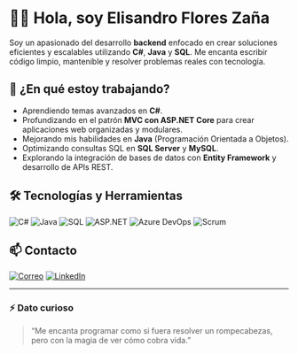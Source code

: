 # 👨‍💻 Hola, soy Elisandro Flores Zaña

Soy un apasionado del desarrollo **backend** enfocado en crear soluciones eficientes y escalables utilizando **C#**, **Java** y **SQL**. Me encanta escribir código limpio, mantenible y resolver problemas reales con tecnología.

## 🚀 ¿En qué estoy trabajando?

- Aprendiendo temas avanzados en **C#**.
- Profundizando en el patrón **MVC con ASP.NET Core** para crear aplicaciones web organizadas y modulares.
- Mejorando mis habilidades en **Java** (Programación Orientada a Objetos).
- Optimizando consultas SQL en **SQL Server** y **MySQL**.
- Explorando la integración de bases de datos con **Entity Framework** y desarrollo de APIs REST.

## 🛠️ Tecnologías y Herramientas

![C#](https://img.shields.io/badge/C%23-239120?style=for-the-badge&logo=c-sharp&logoColor=white)
![Java](https://img.shields.io/badge/Java-ED8B00?style=for-the-badge&logo=java&logoColor=white)
![SQL](https://img.shields.io/badge/SQL-4479A1?style=for-the-badge&logo=sqlite&logoColor=white)
![ASP.NET](https://img.shields.io/badge/ASP.NET-512BD4?style=for-the-badge&logo=.net&logoColor=white)
![Azure DevOps](https://img.shields.io/badge/Azure_DevOps-0078D7?style=for-the-badge&logo=azure-devops&logoColor=white)
![Scrum](https://img.shields.io/badge/Scrum-6DB33F?style=for-the-badge&logo=jira&logoColor=white)

## 📫 Contacto

[![Correo](https://img.shields.io/badge/Outlook-EliasEFloresZ2006@outlook.com-0078D4?style=for-the-badge&logo=microsoft-outlook&logoColor=white)](mailto:EliasEFloresZ2006@outlook.com)
[![LinkedIn](https://img.shields.io/badge/LinkedIn-Visita%20mi%20perfil-0A66C2?style=for-the-badge&logo=linkedin&logoColor=white)](https://www.linkedin.com/in/elisandro-flores-zaña-06928835b)

---

### ⚡ Dato curioso

> “Me encanta programar como si fuera resolver un rompecabezas, pero con la magia de ver cómo cobra vida.”

<!---
ElisandroFlores123/ElisandroFlores123 is a ✨ special ✨ repository because its `README.md` (this file) aparece en tu perfil de GitHub.
Puedes hacer clic en el botón de vista previa para ver cómo se verá.
--->
